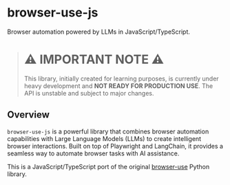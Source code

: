 # browser-use-js

Browser automation powered by LLMs in JavaScript/TypeScript.

> # ⚠️ IMPORTANT NOTE ⚠️
>
> This library, initially created for learning purposes, is currently under heavy development and **NOT READY FOR PRODUCTION USE**. The API is unstable and subject to major changes.
>

## Overview

`browser-use-js` is a powerful library that combines browser automation capabilities with Large Language Models (LLMs) to create intelligent browser interactions. Built on top of Playwright and LangChain, it provides a seamless way to automate browser tasks with AI assistance.

This is a JavaScript/TypeScript port of the original [browser-use](https://github.com/browser-use/browser-use) Python library.
